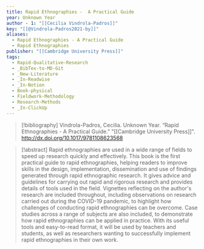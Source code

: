 ```yaml
---
title: Rapid Ethnographies -  A Practical Guide
year: Unknown Year
author - 1: "[[Cecilia Vindrola-Padros]]"
key: "[[@Vindrola-Padros2021-by]]"
aliases:
  - Rapid Ethnographies - A Practical Guide
  - Rapid Ethnographies
publisher: "[[Cambridge University Press]]"
tags:
  - Rapid-Qualitative-Research
  - _BibTex-to-MD-Git
  - _New-Literature
  - _In-Readwise
  - _In-Notion
  - Book-physical
  - Fieldwork-Methodology
  - Research-Methods
  - _In-ClickUp
---
```


> [!bibliography]
> Vindrola-Padros, Cecilia. Unknown Year. “Rapid Ethnographies -  A Practical Guide.” "[[Cambridge University Press]]". http://dx.doi.org/10.1017/9781108623568

> [!abstract]
> Rapid ethnographies are used in a wide range of fields to speed up research quickly and effectively. This book is the first practical guide to rapid ethnographies, helping readers to improve skills in the design, implementation, dissemination and use of findings generated through rapid ethnographic research. It gives advice and guidelines for carrying out rapid and rigorous research and provides details of tools used in the field. Vignettes reflecting on the author's research are included throughout, including observations on research carried out during the COVID-19 pandemic, to highlight how challenges of conducting rapid ethnographies can be overcome. Case studies across a range of subjects are also included, to demonstrate how rapid ethnographies can be applied in practice. With its useful tools and easy-to-read format, it will be used by teachers and students, as well as researchers wanting to successfully implement rapid ethnographies in their own work.